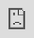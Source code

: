 ```yaml
---
layout: post
title: "지금 들을 수 있는 23곡의 K-Indie 노래"
author: "undefined"
thumbnail: "https://www.allkpop.com/upload/2021/01/content/221306/thumb/1611338784-screenshot-20210122-100450-youtube.jpg"
tags: 
---
```



![image](https://www.allkpop.com/upload/2021/01/content/221306/1611338784-screenshot-20210122-100450-youtube.jpg)

K-Indie는 초고속 성장을 하고 있는 장르입니다! 우리는 이 언더그라운드 장면에서 많은 주류 아티스트들이 부상하는 것을 보아왔고, 우리는 이 독특한 음악 부분으로부터 훨씬 더 큰 것들이 나오기를 기대합니다. K-Indie와 한국 지하 대안에 대한 당신의 지식을 향상시키기를 원하십니까? 여기 여러분이 지금 당장 들어야 할 23곡의 K-Indie 노래가 있습니다!

샘 김 - 센스 없음


<div class="video_wrapper" style="padding-top: 56.25%;">
    <iframe width="100%" height="100%" src="//www.youtube.com/embed/2bSQVJWzLNA" frameborder="0" allowfullscreen="" style="position: absolute; top: 0px; left: 0px; width: 100%; height: 100%;"></iframe>
</div>


샘 김은 원래 K-Pop Star의 2014년 시즌에 인기를 얻었다. 비록 그는 준결승전에 불과했지만, 그 이후로 그의 기예를 연마했고 큰 갈채를 받는 펑키한 예술가가 되었습니다! 샘은 심지어 아이유, 지코, 크러쉬 등과도 협력했다.

도시 자카파 - 목요일 밤


<div class="video_wrapper" style="padding-top: 56.25%;">
    <iframe width="100%" height="100%" src="//www.youtube.com/embed/TfvofEtSGvg" frameborder="0" allowfullscreen="" style="position: absolute; top: 0px; left: 0px; width: 100%; height: 100%;"></iframe>
</div>


드문 싱어송라이터 그룹 어반 자카파는 프렌치 프라이와 케첩처럼 서로를 보완하는 사랑스러운 보컬리스트 3인조이다. 이 세 사람은 어반 자카파를 작업하기에 완벽한 음악으로 만들어 주는 그들의 보컬에서 감미롭고 달콤한 음색을 제공한다.

양다일 - 곁에 있어줘


<div class="video_wrapper" style="padding-top: 56.25%;">
    <iframe width="100%" height="100%" src="//www.youtube.com/embed/-S62bWYEi_w" frameborder="0" allowfullscreen="" style="position: absolute; top: 0px; left: 0px; width: 100%; height: 100%;"></iframe>
</div>


여러분은 효린, 세븐틴 DK, 마마무 솔라, 산이, 그리고 버벌 진트와의 협력에서 양다일의 이름을 알 수 있을지도 몰라요! 이 R


<div class="video_wrapper" style="padding-top: 56.25%;">
    <iframe width="100%" height="100%" src="//www.youtube.com/embed/ydIDiUYaLnk" frameborder="0" allowfullscreen="" style="position: absolute; top: 0px; left: 0px; width: 100%; height: 100%;"></iframe>
</div>


SURAN은 정말 기분이 좋고 신랄한 노래들을 가지고 있어요. 특별한 독특한 멜로디를 통해 2014년에 데뷔한 이래, SURAN 인기 있는 음악가이다. 이후 방탄소년단 슈가, 지코, 프라이머리, 빈지노, 창모 등 유명 인사들과 호흡을 맞췄다.

페노메코 - 굿모닝


<div class="video_wrapper" style="padding-top: 56.25%;">
    <iframe width="100%" height="100%" src="https://www.youtube.com/embed/82ZCVbi6JhI" frameborder="0" allowfullscreen="" style="box-sizing: inherit; outline: none !important; position: absolute; top: 0px; left: 0px; width: 100%; height: 100%;"></iframe>
</div>


FANXY CHILD의 멤버인 Penomeco는 많은 R과 협력해왔다.

볼빨간사원/김지수 - 날 좋아한다고 말해줘


<div class="video_wrapper" style="padding-top: 56.25%;">
    <iframe width="100%" height="100%" src="//www.youtube.com/embed/ScmG4xEpjMM" frameborder="0" allowfullscreen="" style="position: absolute; top: 0px; left: 0px; width: 100%; height: 100%;"></iframe>
</div>


K-Pop Star에 뿌리를 두고 있는 또 다른 아티스트는 Bolbbalgan4이다. 그들은 그들의 보컬에 매우 독특한 음색을 가지고 있고 특히 훌륭한 작사 기술을 가지고 있다. 이 사랑스러운 두 여성은 순식간에 "인디씬의 아이돌 스타"가 되었고, 그럴 만한 이유가 있어요! 그들의 비주얼과 재능을 보세요!

BOL4 - 25


<div class="video_wrapper" style="padding-top: 56.25%;">
    <iframe width="100%" height="100%" src="https://www.youtube.com/embed/zEKbVj55P3o" frameborder="0" allowfullscreen="" style="box-sizing: inherit; outline: none !important; position: absolute; top: 0px; left: 0px; width: 100%; height: 100%;"></iframe>
</div>


BOL4의 초점은 환상적이고 독특한 목소리를 가진 그들의 보컬이다. 전체적으로 따뜻한 느낌을 주는 BOL4의 노래에는 공통된 향수의 주제가 있습니다. "25"는 친근하고 젊은 성인들에게 완벽합니다.

그래서 수빈 - 오-나


<div class="video_wrapper" style="padding-top: 56.25%;">
    <iframe width="100%" height="100%" src="//www.youtube.com/embed/KFIcASQGF0w" frameborder="0" allowfullscreen="" style="position: absolute; top: 0px; left: 0px; width: 100%; height: 100%;"></iframe>
</div>


`오-나`는 사랑에 빠졌을 때 남자가 느끼는 불안감을 표현한 감미로운 곡이다. 수빈은 2016년 이 곡으로 데뷔했고, 한국 전역의 관객들은 그의 사랑스러운 보컬과 섬세한 무대 존재감을 받아들였다. 수빈은 `순수한 마음씨`의 가수이다.

Heize - Shut Up 및 Groub


<div class="video_wrapper" style="padding-top: 56.25%;">
    <iframe width="100%" height="100%" src="//www.youtube.com/embed/7Tq0H4Bo1nY" frameborder="0" allowfullscreen="" style="position: absolute; top: 0px; left: 0px; width: 100%; height: 100%;"></iframe>
</div>


여러분들 중 많은 분들이 BTS SUA가 그녀의 음악을 일부 프로듀싱한 것을 알고 나서 HEIZE를 알아볼 수 있을 것이다. 헤이즈는 원래 Unpretty Rapstar에서 경쟁하는 것으로 유명했고 그 이후로 언더그라운드 장면에서 자신을 위한 틈새를 만들어냈다. 이 랩퍼와 가수 콤비는 이미 성공을 향해 가고 있는 거대한 신진 가수입니다.

ONEWE - 레귤러스


<div class="video_wrapper" style="padding-top: 56.25%;">
    <iframe width="100%" height="100%" src="//www.youtube.com/embed/KfvmadkJVHE" frameborder="0" allowfullscreen="" style="position: absolute; top: 0px; left: 0px; width: 100%; height: 100%;"></iframe>
</div>


ONEWE는 5명의 멤버가 있는 알트록 밴드이다. 그 이름은 "하나"와 "우리는 당신을 빛낸다"의 영리한 단어 조합에서 유래했다. 그 그룹은 매우 독특한 감동적인 보컬과 조화로운 스타일을 가지고 있다. 특히 인기 있는 그들의 서정성에 각별히 신경 쓰세요!

잔나비 - 왓츠 업


<div class="video_wrapper" style="padding-top: 56.25%;">
    <iframe width="100%" height="100%" src="https://www.youtube.com/embed/huP_hCi4NCw" frameborder="0" allowfullscreen="" style="box-sizing: inherit; outline: none !important; position: absolute; top: 0px; left: 0px; width: 100%; height: 100%;"></iframe>
</div>


무디, 멜로, 그리고 잊혀지지 않는 잔나비는 분노에 대한 약간의 취향을 가진 사람들에게 꼭 들어야 하는 존재이다. 이 밴드는 이들에게 잘 맞는 빈티지한 사운드를 채널로 내보내며 K-Indie에 새로운 것을 선사한다.

키하와 얼굴들 - 달이 왁싱을 하고 있다


<div class="video_wrapper" style="padding-top: 56.25%;">
    <iframe width="100%" height="100%" src="https://www.youtube.com/embed/fgA5xacNI9U" frameborder="0" allowfullscreen="" style="box-sizing: inherit; outline: none !important; position: absolute; top: 0px; left: 0px; width: 100%; height: 100%;"></iframe>
</div>


실험적인 인디 음악이 여러분의 취향이라면, 여러분은 키하와 얼굴을 사랑하게 될 거예요! 이 그룹은 엽기적인 굴곡과 전염성 홈으로 유명하며 전반적으로 특히 매력적입니다! 이러한 정신적인 예술가들은 좀 더 색다른 음악 스타일을 경험하기 위해 반드시 시도해야 하는 것이다.

넬 - 추억을 더듬으며 보낸 시간


<div class="video_wrapper" style="padding-top: 56.25%;">
    <iframe style="width: 100%; height: 100%; position: absolute; top: 0px; left: 0px;" src="//www.youtube.com/embed/Kdfh20zGdzs" frameborder="0" allowfullscreen="" width="100%" height="100%"></iframe>
</div>


사이키델릭 얼터너티브 록을 즐기는 분들을 위해 넬은 여러분을 위한 것입니다. 그들의 음악은 빈티지한 소리를 가지고 있어서 듣기에 너무 오싹하다. 그들이 사용하는 소리는 매우 신중하고 세밀하게 조율되어 있어서 NELL은 반드시 들어야 하는 것이다!

윤딴단 - 여름 꽃


<div class="video_wrapper" style="padding-top: 56.25%;">
    <iframe width="100%" height="100%" src="//www.youtube.com/embed/z_hKhFm3xDU" frameborder="0" allowfullscreen="" style="position: absolute; top: 0px; left: 0px; width: 100%; height: 100%;"></iframe>
</div>


싱어송라이터 윤디단이 워낙 하드코어 팬층을 확보하고 있어 라이브 콘서트에서도 그의 노래를 응원할 정도다. 달콤하고 감미로운 목소리로, 이 가수는 허니 보컬과 멋진 멜로디로 방을 밝혀줍니다. 그의 음악은 따뜻한 포옹과 같다.

스텔라 장 - 너의 모습 (커버)


<div class="video_wrapper" style="padding-top: 56.25%;">
    <iframe style="width: 100%; height: 100%; position: absolute; top: 0px; left: 0px;" src="//www.youtube.com/embed/p-cMobILIBg" frameborder="0" allowfullscreen="" width="100%" height="100%"></iframe>
</div>


스텔라 장은 에드 시런의 "Shape of You"가 오버하지 않은 것처럼 들릴 정도로 특별한 에테리얼 보컬 능력을 가지고 있습니다! 스텔라는 그녀의 지성, 재능, 아름다움으로 유명하며 만약 여러분이 달콤한 보컬과 감미로운 음악 템포를 좋아한다면 확실히 들을 가치가 있다.

죽재 - 나 같은 남자


<div class="video_wrapper" style="padding-top: 56.25%;">
    <iframe width="100%" height="100%" src="//www.youtube.com/embed/oCty3NGZAU8" frameborder="0" allowfullscreen="" style="position: absolute; top: 0px; left: 0px; width: 100%; height: 100%;"></iframe>
</div>


죽재의 "나 같은 남자"는 싱어송라이터로서의 그의 삶을 묘사한다. 죽재는 원래 세션 기타리스트였지만 정재형, 김동률, 박효신, 아이유, 태연 등 A-List 아티스트의 지원을 시작하면서 음악계의 큰 공헌자가 되었다.

케이윌 - 1일차


<div class="video_wrapper" style="padding-top: 56.25%;">
    <iframe width="100%" height="100%" src="//www.youtube.com/embed/QJa-HHD_vM4" frameborder="0" allowfullscreen="" style="position: absolute; top: 0px; left: 0px; width: 100%; height: 100%;"></iframe>
</div>


여러분 중 일부는, K.윌은 가명이지만, 지하 음악 문화에 익숙해진 사람들을 위해, K.윌은 인디 장면의 가장 큰 성공 사례 중 하나이다. 그의 음악은 많은 갈채를 받았고, 좋은 이유 때문에! 그의 보컬은 그의 독특한 감정 전달 방식에 대해 듣기에 최고이고 가장 만족스럽다.

문문 - 콘트롤레일


<div class="video_wrapper" style="padding-top: 56.25%;">
    <iframe width="100%" height="100%" src="https://www.youtube.com/embed/gv6VQZD7khk" frameborder="0" allowfullscreen="" style="box-sizing: inherit; outline: none !important; position: absolute; top: 0px; left: 0px; width: 100%; height: 100%;"></iframe>
</div>


문문은 K-Pop 스타들 사이에서 강박관념이다. 아이유와 방탄소년단 정국이 모두 문문의 미친 듯이 멋진 보컬을 칭찬했다. 원래 `저수지 딸들`이라는 밴드의 가수로 활동하던 문문은 2016년 솔로 가수로 데뷔했고, 이후 수많은 명곡을 만들어냈다.

거미 - 친구로 남았어야 했는데


<div class="video_wrapper" style="padding-top: 56.25%;">
    <iframe style="width: 100%; height: 100%; position: absolute; top: 0px; left: 0px;" src="//www.youtube.com/embed/GfV9vPvwUOA" frameborder="0" allowfullscreen="" width="100%" height="100%"></iframe>
</div>


파워보컬에 대해 말해보세요! 거미는 노래에 관한 한 그녀만의 리그에 속해 있으며, 수년간 K-Indie 분야의 베테랑으로 남아 있다. 거미는 매우 다재다능하고 어떤 장르의 노래에서도 많은 것을 능가할 수 있다.

정승환 - 너라면


<div class="video_wrapper" style="padding-top: 56.25%;">
    <iframe style="width: 100%; height: 100%; position: absolute; top: 0px; left: 0px;" src="//www.youtube.com/embed/7Aozc1F4ZaA" frameborder="0" allowfullscreen="" width="100%" height="100%"></iframe>
</div>


정승환은 노력적이고 진정한 발라드 가수입니다. Antenna가 서명한 승환은 신승훈, 김동률, 김범수, 성시경의 발자취를 따라가고 있으며 그 결과 많은 축제 무대를 빛냈다.

민서 - 위대한 꿈들


<div class="video_wrapper" style="padding-top: 56.25%;">
    <iframe width="100%" height="100%" src="//www.youtube.com/embed/hMSG8VJLKkk" frameborder="0" allowfullscreen="" style="position: absolute; top: 0px; left: 0px; width: 100%; height: 100%;"></iframe>
</div>


민서는 슈퍼 루키지만 슈퍼스타 K7에서 그녀의 재능과 다재다능함을 잘 알렸다. 그 이후로, 그녀는 몇 곡의 OST 노래를 발표했고 매우 빠르게 보컬리스트로서 슈퍼스타덤에 올랐다. 긴장을 풀 수 있는 멋진 음악을 찾는다면 민서보다 더 멀리 바라보지 마세요.

백지영 - 사랑하지 않을게


<div class="video_wrapper" style="padding-top: 56.25%;">
    <iframe width="100%" height="100%" src="//www.youtube.com/embed/fDWqFi-2J90" frameborder="0" allowfullscreen="" style="position: absolute; top: 0px; left: 0px; width: 100%; height: 100%;"></iframe>
</div>


어떤 고전에는 아무 문제가 없어요! 백지영은 1999년에 데뷔했지만, 그녀의 음악은 그녀의 노래가 시대를 초월한 것임을 계속해서 보여주고 있다. 수많은 히트곡들로, 그녀는 여러분 중 몇몇에게는 생소할지도 모르지만, 한국에서 그녀는 센세이션을 일으키고 전설이에요!

김연우 - 꽃보다 남자


<div class="video_wrapper" style="padding-top: 56.25%;">
    <iframe width="100%" height="100%" src="https://www.youtube.com/embed/Meim32mKFos" frameborder="0" allowfullscreen="" style="box-sizing: inherit; outline: none !important; position: absolute; top: 0px; left: 0px; width: 100%; height: 100%;"></iframe>
</div>


이 작곡 전설은 GOD Yeonwoo로 알려진 이유가 있습니다! 그의 히트곡은 가명이고, 모든 사람들이 그가 누군지도 모른 채 그의 노래의 가사를 알고 있다. 연우는 시대를 초월한 완벽한 보컬을 가지고 있습니다.